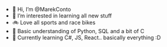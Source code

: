- 👋 Hi, I’m @MarekConto
- 👀 I’m interested in learning all new stuff
- 🚲 Love all sports and race bikes
- 🤔 Basic understanding of Python, SQL and a bit of C
- 🌱 Currently learning C#, JS, React.. basically everything :D
